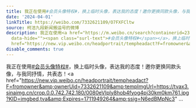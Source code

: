 ```yaml
---
title: 我正在使用#会员头像特权#，换上临时头像，表达我的态度！邀你更换同款头像，与我同抒情，共表态！戳我，换同款临时头像！
date: '2024-04-01'
linkTitle: https://weibo.com/7332621109/O7FXFCltw
source: 柯洁九段新闻搬运号的微博
description: 我正在使用<a href="https://m.weibo.cn/search?containerid=231522type%3D1%26t%3D10%26q%3D%23%E4%BC%9A%E5%91%98%E5%A4%B4%E5%83%8F%E7%89%B9%E6%9D%83%23&amp;extparam=%23%E4%BC%9A%E5%91%98%E5%A4%B4%E5%83%8F%E7%89%B9%E6%9D%83%23"
  data-hide=""><span class="surl-text">#会员头像特权#</span></a>，换上临时头像，表达我的态度！邀你更换同款头像，与我同抒情，共表态！<a
  href="https://new.vip.weibo.cn/headportrait/tempheadact?F=fromowner&amp;ownerUid=7332621109&amp;tempImgUrl=https://tvax3.sinaimg.cn/crop.0.0.742.742.180/0080eVIply8hob4fyog4pj30km0km761.jpg?KID=imgbed,tva&amp;Expires=1711949264&amp;ssig=N6edBMpNc3"  ...
disable_comments: true
---
```

我正在使用<a href="https://m.weibo.cn/search?containerid=231522type%3D1%26t%3D10%26q%3D%23%E4%BC%9A%E5%91%98%E5%A4%B4%E5%83%8F%E7%89%B9%E6%9D%83%23&amp;extparam=%23%E4%BC%9A%E5%91%98%E5%A4%B4%E5%83%8F%E7%89%B9%E6%9D%83%23" data-hide=""><span class="surl-text">#会员头像特权#</span></a>，换上临时头像，表达我的态度！邀你更换同款头像，与我同抒情，共表态！<a href="https://new.vip.weibo.cn/headportrait/tempheadact?F=fromowner&amp;ownerUid=7332621109&amp;tempImgUrl=https://tvax3.sinaimg.cn/crop.0.0.742.742.180/0080eVIply8hob4fyog4pj30km0km761.jpg?KID=imgbed,tva&amp;Expires=1711949264&amp;ssig=N6edBMpNc3"  ...